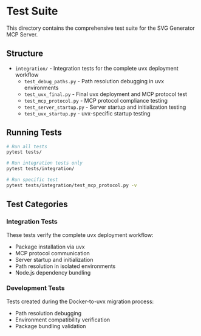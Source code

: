 # Test Suite

This directory contains the comprehensive test suite for the SVG Generator MCP Server.

## Structure

- `integration/` - Integration tests for the complete uvx deployment workflow
  - `test_debug_paths.py` - Path resolution debugging in uvx environments
  - `test_uvx_final.py` - Final uvx deployment and MCP protocol test
  - `test_mcp_protocol.py` - MCP protocol compliance testing
  - `test_server_startup.py` - Server startup and initialization testing
  - `test_uvx_startup.py` - uvx-specific startup testing

## Running Tests

```bash
# Run all tests
pytest tests/

# Run integration tests only
pytest tests/integration/

# Run specific test
pytest tests/integration/test_mcp_protocol.py -v
```

## Test Categories

### Integration Tests
These tests verify the complete uvx deployment workflow:
- Package installation via uvx
- MCP protocol communication
- Server startup and initialization
- Path resolution in isolated environments
- Node.js dependency bundling

### Development Tests
Tests created during the Docker-to-uvx migration process:
- Path resolution debugging
- Environment compatibility verification
- Package bundling validation